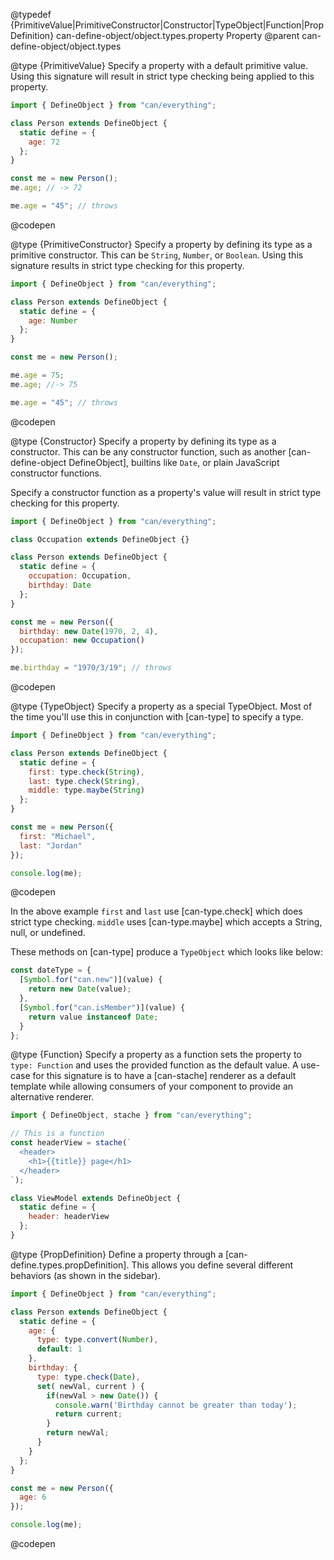 @typedef {PrimitiveValue|PrimitiveConstructor|Constructor|TypeObject|Function|PropDefinition} can-define-object/object.types.property Property
@parent can-define-object/object.types

@type {PrimitiveValue} Specify a property with a default primitive value. Using this signature will result in strict type checking being applied to this property.

  ```js
  import { DefineObject } from "can/everything";

  class Person extends DefineObject {
    static define = {
      age: 72
    };
  }

  const me = new Person();
  me.age; // -> 72

  me.age = "45"; // throws
  ```
  @codepen

@type {PrimitiveConstructor} Specify a property by defining its type as a primitive constructor. This can be `String`, `Number`, or `Boolean`. Using this signature results in strict type checking for this property.

  ```js
  import { DefineObject } from "can/everything";

  class Person extends DefineObject {
    static define = {
      age: Number
    };
  }

  const me = new Person();

  me.age = 75;
  me.age; //-> 75

  me.age = "45"; // throws
  ```
  @codepen

@type {Constructor} Specify a property by defining its type as a constructor. This can be any constructor function, such as another [can-define-object DefineObject], builtins like `Date`, or plain JavaScript constructor functions.

  Specify a constructor function as a property's value will result in strict type checking for this property.

  ```js
  import { DefineObject } from "can/everything";

  class Occupation extends DefineObject {}

  class Person extends DefineObject {
    static define = {
      occupation: Occupation,
      birthday: Date
    };
  }

  const me = new Person({
    birthday: new Date(1970, 2, 4),
    occupation: new Occupation()
  });

  me.birthday = "1970/3/19"; // throws
  ```
  @codepen

@type {TypeObject} Specify a property as a special TypeObject. Most of the time you'll use this in conjunction with [can-type] to specify a type.

  ```js
  import { DefineObject } from "can/everything";

  class Person extends DefineObject {
    static define = {
      first: type.check(String),
      last: type.check(String),
      middle: type.maybe(String)
    };
  }

  const me = new Person({
    first: "Michael",
    last: "Jordan"
  });

  console.log(me);
  ```
  @codepen

  In the above example `first` and `last` use [can-type.check] which does strict type checking. `middle` uses [can-type.maybe] which accepts a String, null, or undefined.

  These methods on [can-type] produce a `TypeObject` which looks like below:

  ```js
  const dateType = {
    [Symbol.for("can.new")](value) {
      return new Date(value);
    },
    [Symbol.for("can.isMember")](value) {
      return value instanceof Date;
    }
  };
  ```

@type {Function} Specify a property as a function sets the property to `type: Function` and uses the provided function as the default value. A use-case for this signature is to have a [can-stache] renderer as a default template while allowing consumers of your component to provide an alternative renderer.

  ```js
  import { DefineObject, stache } from "can/everything";

  // This is a function
  const headerView = stache(`
    <header>
      <h1>{{title}} page</h1>
    </header>
  `);

  class ViewModel extends DefineObject {
    static define = {
      header: headerView
    };
  }
  ```

@type {PropDefinition} Define a property through a [can-define.types.propDefinition]. This allows you define several different behaviors (as shown in the sidebar).

  ```js
  import { DefineObject } from "can/everything";

  class Person extends DefineObject {
    static define = {
      age: {
        type: type.convert(Number),
        default: 1
      },
      birthday: {
        type: type.check(Date),
        set( newVal, current ) {
          if(newVal > new Date()) {
            console.warn('Birthday cannot be greater than today');
            return current;
          }
          return newVal;
        }
      }
    };
  }

  const me = new Person({
    age: 6
  });

  console.log(me);
  ```
  @codepen
